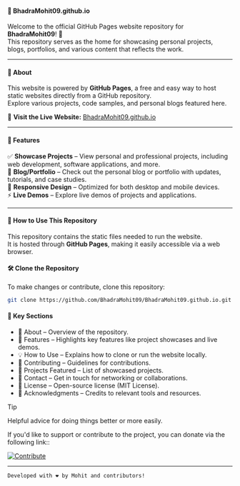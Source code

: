 #### 🎉 BhadraMohit09.github.io  

Welcome to the official GitHub Pages website repository for **BhadraMohit09**! 🚀  
This repository serves as the home for showcasing personal projects, blogs, portfolios, and various content that reflects the work.  

---

#### 📌 About  

This website is powered by **GitHub Pages**, a free and easy way to host static websites directly from a GitHub repository.  
Explore various projects, code samples, and personal blogs featured here.  

🔗 **Visit the Live Website:** [BhadraMohit09.github.io](https://BhadraMohit09.github.io)  

---

#### 🌟 Features  

✅ **Showcase Projects** – View personal and professional projects, including web development, software applications, and more.  
📖 **Blog/Portfolio** – Check out the personal blog or portfolio with updates, tutorials, and case studies.  
📱 **Responsive Design** – Optimized for both desktop and mobile devices.  
⚡ **Live Demos** – Explore live demos of projects and applications.  

---

#### 🔧 How to Use This Repository  

This repository contains the static files needed to run the website.  
It is hosted through **GitHub Pages**, making it easily accessible via a web browser.  

#### 🛠️ Clone the Repository  

To make changes or contribute, clone this repository:  

```bash
git clone https://github.com/BhadraMohit09/BhadraMohit09.github.io.git

```

#### 📂 Key Sections
- 📌 About – Overview of the repository.
- 🚀 Features – Highlights key features like project showcases and live demos.
- 💡 How to Use – Explains how to clone or run the website locally.
- 🤝 Contributing – Guidelines for contributions.
- 📌 Projects Featured – List of showcased projects.
- 📩 Contact – Get in touch for networking or collaborations.
- 📜 License – Open-source license (MIT License).
- 🙏 Acknowledgments – Credits to relevant tools and resources.

> [!TIP]
> Helpful advice for doing things better or more easily.


If you'd like to support or contribute to the project, you can donate via the following link:: 

[![Contribute](https://img.shields.io/badge/Contribute-Donate-green)](https://razorpay.me/@mohitbhadra)

---

`Developed with ❤️ by Mohit and contributors!`



